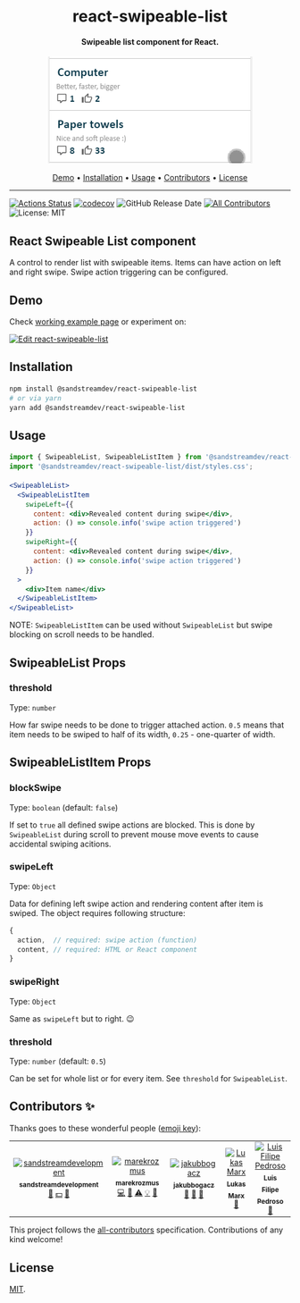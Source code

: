 <h1 align="center">react-swipeable-list</h1>
<h4 align="center">Swipeable list component for React.</h4>
<p align="center">
  <img src="docs/example.gif"></img>
</p>

<p align="center">
  <a href="#demo">Demo</a> •
  <a href="#installation">Installation</a> •
  <a href="#usage">Usage</a> •
  <a href="#contributors-">Contributors</a> •
  <a href="#license">License</a>
</p>

<hr />

[![Actions Status](https://github.com/sandstreamdev/react-swipeable-list/workflows/Node%20CI/badge.svg)](https://github.com/sandstreamdev/react-swipeable-list/actions)
[![codecov](https://codecov.io/gh/sandstreamdev/react-swipeable-list/branch/master/graph/badge.svg)](https://codecov.io/gh/sandstreamdev/react-swipeable-list)
![GitHub Release Date](https://img.shields.io/github/release-date/sandstreamdev/react-swipeable-list)
[![All Contributors](https://img.shields.io/badge/all_contributors-6-orange.svg?style=flat-square)](#contributors)
![License: MIT](https://img.shields.io/github/license/sandstreamdev/react-swipeable-list)

## React Swipeable List component

A control to render list with swipeable items. Items can have action on left and right swipe. Swipe action triggering can be configured.

## Demo

Check [working example page](https://sandstreamdev.github.io/react-swipeable-list/) or experiment on:

[![Edit react-swipeable-list](https://codesandbox.io/static/img/play-codesandbox.svg)](https://codesandbox.io/s/react-swipeable-list-uses0)

## Installation

```bash
npm install @sandstreamdev/react-swipeable-list
# or via yarn
yarn add @sandstreamdev/react-swipeable-list
```

## Usage

```jsx
import { SwipeableList, SwipeableListItem } from '@sandstreamdev/react-swipeable-list';
import '@sandstreamdev/react-swipeable-list/dist/styles.css';

<SwipeableList>
  <SwipeableListItem
    swipeLeft={{
      content: <div>Revealed content during swipe</div>,
      action: () => console.info('swipe action triggered')
    }}
    swipeRight={{
      content: <div>Revealed content during swipe</div>,
      action: () => console.info('swipe action triggered')
    }}
  >
    <div>Item name</div>
  </SwipeableListItem>
</SwipeableList>
```

NOTE: `SwipeableListItem` can be used without `SwipeableList` but swipe blocking on scroll needs to be handled.

## SwipeableList Props

### threshold

Type: `number`

How far swipe needs to be done to trigger attached action. `0.5` means that item needs to be swiped to half of its width, `0.25` - one-quarter of width.

## SwipeableListItem Props

### blockSwipe

Type: `boolean` (default: `false`)

If set to `true` all defined swipe actions are blocked. This is done by `SwipeableList` during scroll to prevent mouse move events to cause accidental swiping acitions.

### swipeLeft

Type: `Object`

Data for defining left swipe action and rendering content after item is swiped. The object requires following structure:

```js
{
  action,  // required: swipe action (function)
  content, // required: HTML or React component
}
```

### swipeRight

Type: `Object`

Same as `swipeLeft` but to right. :wink:

### threshold

Type: `number` (default: `0.5`)

Can be set for whole list or for every item. See `threshold` for `SwipeableList`.

## Contributors ✨

Thanks goes to these wonderful people ([emoji key](https://allcontributors.org/docs/en/emoji-key)):

<!-- ALL-CONTRIBUTORS-LIST:START - Do not remove or modify this section -->
<!-- prettier-ignore -->
<table>
  <tr>
    <td align="center"><a href="https://github.com/sandstreamdevelopment"><img src="https://avatars2.githubusercontent.com/u/44231396?v=4" width="100px;" alt="sandstreamdevelopment"/><br /><sub><b>sandstreamdevelopment</b></sub></a><br /><a href="#business-sandstreamdevelopment" title="Business development">💼</a> <a href="#financial-sandstreamdevelopment" title="Financial">💵</a> <a href="#ideas-sandstreamdevelopment" title="Ideas, Planning, & Feedback">🤔</a></td>
    <td align="center"><a href="https://github.com/marekrozmus"><img src="https://avatars3.githubusercontent.com/u/26272040?v=4" width="100px;" alt="marekrozmus"/><br /><sub><b>marekrozmus</b></sub></a><br /><a href="https://github.com/sandstreamdev/react-swipeable-list/commits?author=marekrozmus" title="Code">💻</a> <a href="https://github.com/sandstreamdev/react-swipeable-list/commits?author=marekrozmus" title="Documentation">📖</a> <a href="https://github.com/sandstreamdev/react-swipeable-list/commits?author=marekrozmus" title="Tests">⚠️</a> <a href="#example-marekrozmus" title="Examples">💡</a> <a href="#ideas-marekrozmus" title="Ideas, Planning, & Feedback">🤔</a></td>
    <td align="center"><a href="https://github.com/jakubbogacz"><img src="https://avatars3.githubusercontent.com/u/26272028?v=4" width="100px;" alt="jakubbogacz"/><br /><sub><b>jakubbogacz</b></sub></a><br /><a href="#review-jakubbogacz" title="Reviewed Pull Requests">👀</a> <a href="#ideas-jakubbogacz" title="Ideas, Planning, & Feedback">🤔</a> <a href="https://github.com/sandstreamdev/react-swipeable-list/commits?author=jakubbogacz" title="Documentation">📖</a></td>
    <td align="center"><a href="https://github.com/LukasMarx"><img src="https://avatars0.githubusercontent.com/u/8080408?v=4" width="100px;" alt="Lukas Marx"/><br /><sub><b>Lukas Marx</b></sub></a><br /><a href="#ideas-LukasMarx" title="Ideas, Planning, & Feedback">🤔</a></td>
    <td align="center"><a href="https://www.linkedin.com/in/luis-filipe42/"><img src="https://avatars1.githubusercontent.com/u/29440533?v=4" width="100px;" alt="Luis Filipe Pedroso"/><br /><sub><b>Luis Filipe Pedroso</b></sub></a><br /><a href="https://github.com/sandstreamdev/react-swipeable-list/issues?q=author%3ALuisFilipePedroso" title="Bug reports">🐛</a></td>
    <td align="center"><a href="https://github.com/przemyslawzalewski"><img src="https://avatars0.githubusercontent.com/u/30114244?v=4" width="100px;" alt="Przemysław Zalewski"/><br /><sub><b>Przemysław Zalewski</b></sub></a><br /><a href="#maintenance-przemyslawzalewski" title="Maintenance">🚧</a> <a href="#review-przemyslawzalewski" title="Reviewed Pull Requests">👀</a></td>
  </tr>
</table>

<!-- ALL-CONTRIBUTORS-LIST:END -->

This project follows the [all-contributors](https://github.com/all-contributors/all-contributors) specification. Contributions of any kind welcome!

## License

[MIT](LICENSE).
